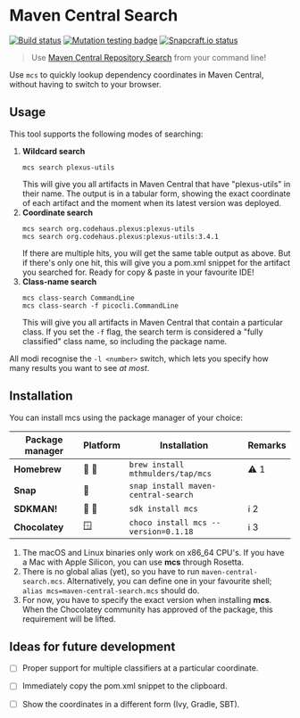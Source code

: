 # Maven Central Search
[![Build status](https://github.com/mthmulders/mcs/actions/workflows/build.yml/badge.svg)](https://github.com/mthmulders/mcs/actions/workflows/build.yml)
[![Mutation testing badge](https://img.shields.io/endpoint?style=flat&url=https%3A%2F%2Fbadge-api.stryker-mutator.io%2Fgithub.com%2Fmthmulders%2Fmcs%2Fmain)](https://dashboard.stryker-mutator.io/reports/github.com/mthmulders/mcs/main)
[![Snapcraft.io status](https://snapcraft.io/maven-central-search/badge.svg)](https://snapcraft.io/maven-central-search)

> Use [Maven Central Repository Search](https://search.maven.org/) from your command line!

Use `mcs` to quickly lookup dependency coordinates in Maven Central, without having to switch to your browser.

## Usage
This tool supports the following modes of searching:

1. **Wildcard search**
   ```console
   mcs search plexus-utils
   ```
   This will give you all artifacts in Maven Central that have "plexus-utils" in their name.
   The output is in a tabular form, showing the exact coordinate of each artifact and the moment when its latest version was deployed.
2. **Coordinate search**
   ```console
   mcs search org.codehaus.plexus:plexus-utils
   mcs search org.codehaus.plexus:plexus-utils:3.4.1
    ```
   If there are multiple hits, you will get the same table output as above.
   But if there's only one hit, this will give you a pom.xml snippet for the artifact you searched for.
   Ready for copy & paste in your favourite IDE!
3. **Class-name search**
   ```console
   mcs class-search CommandLine
   mcs class-search -f picocli.CommandLine
   ```
   This will give you all artifacts in Maven Central that contain a particular class.
   If you set the `-f` flag, the search term is considered a "fully classified" class name, so including the package name.

All modi recognise the `-l <number>` switch, which lets you specify how many results you want to see _at most_.

## Installation
You can install mcs using the package manager of your choice:

| Package manager | Platform | Installation                         | Remarks |
|-----------------|----------|--------------------------------------|---------|
| **Homebrew**    | 🍎 🐧    | `brew install mthmulders/tap/mcs`    | ⚠️ 1     |
| **Snap**        | 🐧       | `snap install maven-central-search`  |        |
| **SDKMAN!**     | 🍎 🐧    | `sdk install mcs`                    | ℹ️ 2    |
| **Chocolatey**  | 🪟       | `choco install mcs --version=0.1.18` | ℹ️ 3    |

1. The macOS and Linux binaries only work on x86_64 CPU's.
   If you have a Mac with Apple Silicon, you can use **mcs** through Rosetta.
2. There is no global alias (yet), so you have to run `maven-central-search.mcs`.
   Alternatively, you can define one in your favourite shell; `alias mcs=maven-central-search.mcs` should do.
3. For now, you have to specify the exact version when installing **mcs**.
   When the Chocolatey community has approved of the package, this requirement will be lifted.

## Ideas for future development
* [ ] Proper support for multiple classifiers at a particular coordinate.
* [ ] Immediately copy the pom.xml snippet to the clipboard.
* [ ] Show the coordinates in a different form (Ivy, Gradle, SBT).


